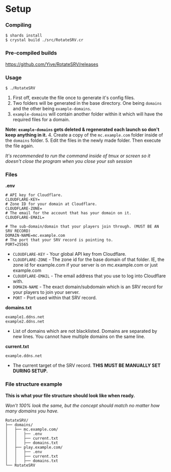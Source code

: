 # Setup

### Compiling

```
$ shards install
$ crystal build ./src/RotateSRV.cr
```

### Pre-compiled builds
https://github.com/Yive/RotateSRV/releases

### Usage
```
$ ./RotateSRV
```
1. First off, execute the file once to generate it's config files.
2. Two folders will be generated in the base directory. One being `domains` and the other being `example-domains`.
3. `example-domains` will contain another folder within it which will have the required files for a domain.

**Note: `example-domains` gets deleted & regenerated each launch so don't keep anything in it.**
4. Create a copy of the `mc.example.com` folder inside of the `domains` folder.
5. Edit the files in the newly made folder. Then execute the file again.

_It's recommended to run the command inside of tmux or screen so it doesn't close the program when you close your ssh session_

### Files

**.env**
```
# API key for Cloudflare.
CLOUDFLARE-KEY=
# Zone ID for your domain at Cloudflare.
CLOUDFLARE-ZONE=
# The email for the account that has your domain on it.
CLOUDFLARE-EMAIL=

# The sub-domain/domain that your players join through. (MUST BE AN SRV RECORD)
DOMAIN-NAME=mc.example.com
# The port that your SRV record is pointing to.
PORT=25565
```
- `CLOUDFLARE-KEY` - Your global API key from Cloudflare.
- `CLOUDFLARE-ZONE` - The zone id for the base domain of that folder. IE, the zone id for example.com if your server is on mc.example.com or just example.com
- `CLOUDFLARE-EMAIL` - The email address that you use to log into Cloudflare with.
- `DOMAIN-NAME` - The exact domain/subdomain which is an SRV record for your players to join your server.
- `PORT` - Port used within that SRV record.

**domains.txt**
```
example1.ddns.net
example2.ddns.net
```
- List of domains which are not blacklisted. Domains are separated by new lines. You cannot have multiple domains on the same line.

**current.txt**
```
example.ddns.net
```
- The current target of the SRV record. **THIS MUST BE MANUALLY SET DURING SETUP.**

### File structure example
**This is what your file structure should look like when ready.**

_Won't 100% look the same, but the concept should match no matter how many domains you have._
```
RotateSRV/
├── domains/
│   ├── mc.example.com/
│   │   ├── .env
│   │   ├── current.txt
│   │   ├── domains.txt
│   ├── play.example.com/
│   │   ├── .env
│   │   ├── current.txt
│   │   ├── domains.txt
└── RotateSRV
```